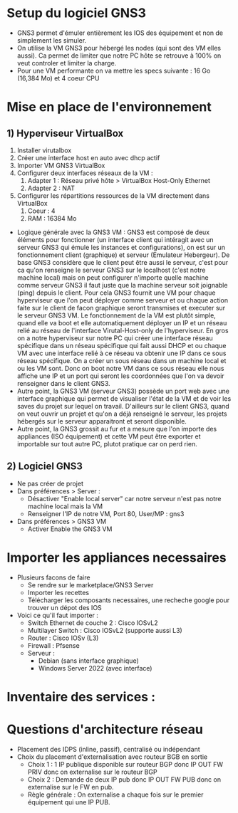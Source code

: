# Setup du logiciel GNS3 
* GNS3 permet d'émuler entièrement les IOS des équipement et non de simplement les simuler. 
* On utilise la VM GNS3 pour hébergé les nodes (qui sont des VM elles aussi). Ca permet de limiter que notre PC hôte se retrouve à 100% on veut controler et limiter la charge. 
* Pour une VM performante on va mettre les specs suivante : 16 Go (16,384 Mo) et 4 coeur CPU

# Mise en place de l'environnement 
## 1) Hyperviseur VirtualBox
1. Installer virutalbox
2. Créer une interface host en auto avec dhcp actif
3. Importer VM GNS3 VirtualBox
4. Configurer deux interfaces réseaux de la VM :
	1. Adapter 1 : Réseau privé hôte > VirtualBox Host-Only Ethernet
	2. Adapter 2 : NAT
5. Configurer les répartitions ressources de la VM directement dans VirtualBox
	1. Coeur : 4
	2. RAM : 16384 Mo

* Logique générale avec la GNS3 VM : GNS3 est composé de deux éléments pour fonctionner (un interface client qui intéragit avec un serveur GNS3 qui émule les instances et configurations), on est sur un fonctionnement client (graphique) et serveur (Emulateur Hebergeur). De base GNS3 considère que le client peut être aussi le serveur, c'est pour ca qu'on renseigne le serveur GNS3 sur le localhost (c'est notre machine local) mais on peut configurer n'importe quelle machine comme serveur GNS3 il faut juste que la machine serveur soit joignable (ping) depuis le client. Pour cela GNS3 fournit une VM pour chaque hyperviseur que l'on peut déployer comme serveur et ou chaque action faite sur le client de facon graphique seront transmises et executer sur le serveur GNS3 VM. Le fonctionnement de la VM est plutôt simple, quand elle va boot et elle automatiquement déployer un IP et un réseau relié au réseau de l'interface Virutal-Host-only de l'hyperviseur. En gros on a notre hyperviseur sur notre PC qui créer une interface réseau spécifique dans un réseau spécifique qui fait aussi DHCP et ou chaque VM avec une interface relié à ce réseau va obtenir une IP dans ce sous réseau spécifique. On a créer un sous réseau dans un machine local et ou les VM sont. Donc on boot notre VM dans ce sous réseau elle nous affiche une IP et un port qui seront les coordonnées que l'on va devoir renseigner dans le client GNS3. 
* Autre point, la GNS3 VM (serveur GNS3) possède un port web avec une interface graphique qui permet de visualiser l'état de la VM et de voir les saves du projet sur lequel on travail. D'ailleurs sur le client GNS3, quand on veut ouvrir un projet et qu'on a déjà renseigné le serveur, les projets hébergés sur le serveur apparaitront et seront disponible.
* Autre point, la GNS3 grossit au fur et a mesure que l'on importe des appliances (ISO équipement) et cette VM peut être exporter et importable sur tout autre PC, plutot pratique car on perd rien.
## 2) Logiciel GNS3
* Ne pas créer de projet 
* Dans préférences > Server : 
	* Désactiver "Enable local server" car notre serveur n'est pas notre machine local mais la VM
	* Renseigner l'IP de notre VM, Port 80, User/MP : gns3
* Dans préférences > GNS3 VM
	* Activer Enable the GNS3 VM

# Importer les appliances necessaires
* Plusieurs facons de faire 
	* Se rendre sur le marketplace/GNS3 Server
	* Importer les recettes 
	* Télécharger les composants necessaires, une recheche google pour trouver un dépot des IOS
* Voici ce qu'il faut importer :
	* Switch Ethernet de couche 2 : Cisco IOSvL2
	* Multilayer Switch : Cisco IOSvL2 (supporte aussi L3)
	* Router : Cisco IOSv (L3)
	* Firewall : Pfsense
	* Serveur : 
		* Debian (sans interface graphique)
		* Windows Server 2022 (avec interface)


# Inventaire des services : 

# Questions d'architecture réseau 

* Placement des IDPS (inline, passif), centralisé ou indépendant
* Choix du placement d'externalisation avec routeur BGB en sortie
	* Choix 1 : 1 IP publique disponible sur routeur BGP donc IP OUT FW PRIV donc on externalise sur le routeur BGP
	* Choix 2 : Demande de deux IP pub donc IP OUT FW PUB donc on externalise sur le FW en pub. 
	* Règle générale : On externalise a chaque fois sur le premier équipement qui une IP PUB. 
